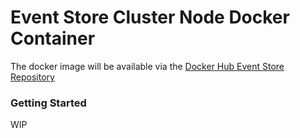 # Event Store Cluster Node Docker Container

The docker image will be available via the [Docker Hub Event Store Repository](https://hub.docker.com/r/krnissbrandt/eventstore-cluster-node-docker/)

### Getting Started ###

WIP


